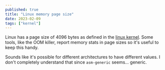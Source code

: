 ```yaml
---
published: true
title: "Linux memory page size"
date: 2023-02-09
tags: ["kernel"]
---
```


Linux has a page size of 4096 bytes as defined in the [linux kernel](https://github.com/torvalds/linux/blob/e544a07438522ab3688416e6e2e34bf0ee6d8755/include/asm-generic/page.h#L20). Some tools, like the OOM killer, report memory stats in page sizes so it's useful to keep this handy.

Sounds like it's possible for different architectures to have different values. I don't completely understand that since `asm-generic` seems... generic.

